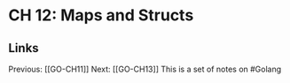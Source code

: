# CH 12: Maps and Structs

## Links
Previous: [[GO-CH11]]
Next: [[GO-CH13]]
This is a set of notes on #Golang